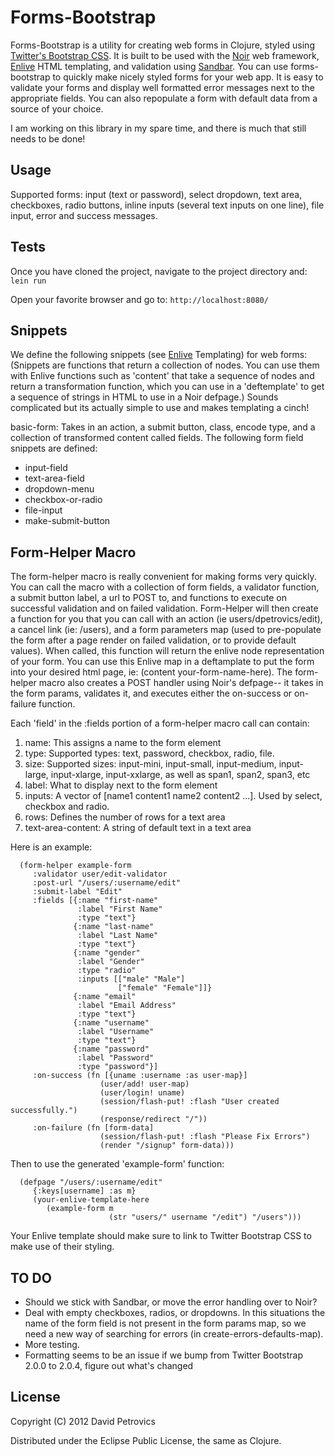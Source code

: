 # Forms-Bootstrap #
Forms-Bootstrap is a utility for creating web forms in Clojure, styled using 
[Twitter's Bootstrap CSS](http://twitter.github.com/bootstrap/). It is built to be used with the 
[Noir](https://github.com/noir-clojure/noir) web framework, 
[Enlive](https://github.com/cgrand/enlive) HTML templating, and validation using 
[Sandbar](https://github.com/brentonashworth/sandbar).
You can use forms-bootstrap to quickly make nicely styled forms for your web app. It is easy to validate 
your forms and display well formatted error messages next to the appropriate fields. You can also repopulate 
a form with default data from a source of your choice.

I am working on this library in my spare time, and there is much that still needs to be done!

## Usage ##
Supported forms: input (text or password), select dropdown, text area, checkboxes,
radio buttons, inline inputs (several text inputs on one line), file
input, error and success messages.

## Tests ##
Once you have cloned the project, navigate to the project directory and:
`lein run`

Open your favorite browser and go to:
`http://localhost:8080/`

## Snippets ##
We define the following snippets (see 
[Enlive](https://github.com/cgrand/enlive) Templating) for web forms: (Snippets are functions that return 
a collection of nodes. You can use them with Enlive functions such as 'content' that take a sequence of nodes 
and return a transformation function, which you can use in a 'deftemplate' to get a sequence of strings in HTML 
to use in a Noir defpage.) Sounds complicated but its actually simple to use and makes templating a cinch!

basic-form: Takes in an action, a submit button, class, encode type, and a collection of transformed content 
called fields. 
The following form field snippets are defined:

* input-field
* text-area-field
* dropdown-menu
* checkbox-or-radio
* file-input
* make-submit-button

## Form-Helper Macro ##
The form-helper macro is really convenient for making forms very quickly. You can call the macro with a 
collection of form fields, a validator function, a submit button label, a url to POST to, and functions to 
execute on successful validation and on failed validation. Form-Helper will then create a function for you 
that you can call with an action (ie users/dpetrovics/edit), a cancel link (ie: /users), and a form parameters 
map (used to pre-populate the form after a page render on failed validation, or to provide default values). 
When called, this function will return the enlive node representation of your form. You can use this Enlive map 
in a deftamplate to put the form into your desired html page, ie: (content your-form-name-here). The form-helper 
macro also creates a POST handler using Noir's defpage-- it takes in the form params, validates it, and executes 
either the on-success or on-failure function.

Each 'field' in the :fields portion of a form-helper macro call can contain: 
1. name: This assigns a name to the form element
2. type: Supported types: text, password, checkbox, radio, file. 
3. size: Supported sizes: input-mini, input-small, input-medium, input-large, input-xlarge, input-xxlarge, as well as span1, span2, span3, etc
4. label: What to display next to the form element
5. inputs: A vector of [name1 content1 name2 content2 ...]. Used by
   select, checkbox and radio.
6. rows: Defines the number of rows for a text area
7. text-area-content: A string of default text in a text area

Here is an example:

      (form-helper example-form
         :validator user/edit-validator
         :post-url "/users/:username/edit"
         :submit-label "Edit"
         :fields [{:name "first-name"
                   :label "First Name"
                   :type "text"}
                  {:name "last-name"
                   :label "Last Name"
                   :type "text"}
                  {:name "gender"
                   :label "Gender"
                   :type "radio"
                   :inputs [["male" "Male"]
                            ["female" "Female"]]}
                  {:name "email"
                   :label "Email Address"
                   :type "text"}
                  {:name "username"
                   :label "Username"
                   :type "text"}
                  {:name "password"
                   :label "Password"
                   :type "password"}]
         :on-success (fn [{uname :username :as user-map}]
                        (user/add! user-map)
                        (user/login! uname)
                        (session/flash-put! :flash "User created successfully.")
                        (response/redirect "/"))
         :on-failure (fn [form-data]
                        (session/flash-put! :flash "Please Fix Errors")
                        (render "/signup" form-data)))
   
Then to use the generated 'example-form' function:

      (defpage "/users/:username/edit"
         {:keys[username] :as m}
         (your-enlive-template-here 
            (example-form m 
                          (str "users/" username "/edit") "/users"))) 

Your Enlive template should make sure to link to Twitter Bootstrap CSS to make use of their styling.


## TO DO ##
* Should we stick with Sandbar, or move the error handling over to Noir?
* Deal with empty checkboxes, radios, or dropdowns. In this situations the name of the form field is not present in the form params map, so we need a new way of searching for errors (in create-errors-defaults-map).
* More testing.
* Formatting seems to be an issue if we bump from Twitter Bootstrap 2.0.0 to 2.0.4, figure out what's changed


## License ##

Copyright (C) 2012 David Petrovics

Distributed under the Eclipse Public License, the same as Clojure.
